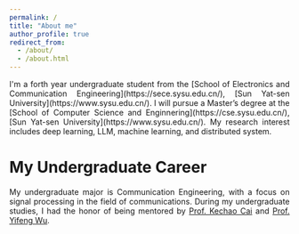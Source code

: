 ```yaml
---
permalink: /
title: "About me"
author_profile: true
redirect_from: 
  - /about/
  - /about.html
---
```


<div style="text-align: justify;">
I'm a forth year undergraduate student from the [School of Electronics and Communication Engineering](https://sece.sysu.edu.cn/), [Sun Yat-sen University](https://www.sysu.edu.cn/). I will pursue a Master’s degree at the [School of Computer Science and Enginnering](https://cse.sysu.edu.cn/), [Sun Yat-sen University](https://www.sysu.edu.cn/). My research interest includes deep learning, LLM, machine learning, and distributed system.

My Undergraduate Career
======
My undergraduate major is Communication Engineering, with a focus on signal processing in the field of communications. During my undergraduate studies, I had the honor of being mentored by [Prof. Kechao Cai](https://sece.sysu.edu.cn/szll/js/rztx/1389939.htm) and [Prof. Yifeng Wu](https://sece.sysu.edu.cn/szll/js/zngz/1384617.htm).
</div>
